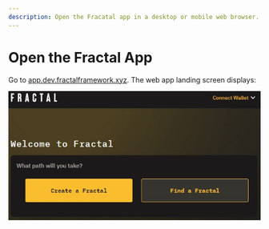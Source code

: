 ```yaml
---
description: Open the Fracatal app in a desktop or mobile web browser.
---
```


# Open the Fractal App

Go to [app.dev.fractalframework.xyz](https://app.dev.fractalframework.xyz). The web app landing screen displays:

![](../.gitbook/assets/fractal-app-landing-page.jpg)

###

